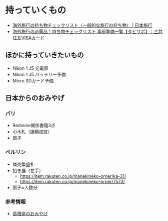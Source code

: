 持っていくもの
==============

* [海外旅行の持ち物チェックリスト（一般的な旅行の持ち物） | 日本旅行](http://www.nta.co.jp/kaigai/special/mochimono/)
* [海外旅行の必需品！持ち物チェックリスト 事前準備一覧【タビサポ】｜三井住友VISAカード](https://www.smbc-card.com/nyukai/magazine/tabisapo/prepare/list.jsp)

ほかに持っていきたいもの
----------------------

* Nikon 1 J5 充電器
* Nikon 1 J5 バッテリー予備
* Micro SDカード予備

日本からのおみやげ
----------------

### パリ

* Redmine関係書籍3点
* 小木札（諸願成就）
* 扇子

### ベルリン

* 商売繁盛札
* 招き猫（左手）
  * https://item.rakuten.co.jp/manekineko-orner/ka-31/
  * https://item.rakuten.co.jp/manekineko-orner/7573/
* 扇子×人数分

### 参考情報

* [島根県のおみやげ](https://www.jalan.net/news/article/95646/)
